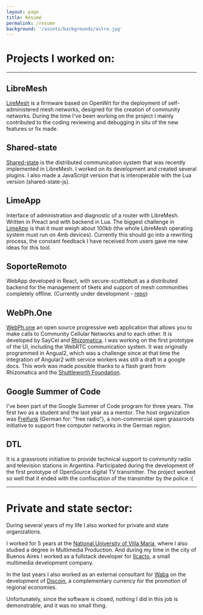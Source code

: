 ```yaml
---
layout: page
title: Résumé
permalink: /resume
background: '/assets/backgrounds/astro.jpg'
--- 
```


# Projects I worked on:
_________________

## LibreMesh
[LireMesh](https://libremesh.org) is a firmware based on OpenWrt for the deployment of self-administered mesh networks, designed for the creation of community networks.
During the time I've been working on the project I mainly contributed to the coding reviewing and debugging in situ of the new features or fix made.

## Shared-state
[Shared-state](https://github.com/libremesh/lime-packages) is the distributed communication system that was recently implemented in LibreMesh. I worked on its development and created several plugins. I also made a JavaScript version that is interoperable with the Lua version (shared-state-js).

## LimeApp
Interface of administration and diagnostic of a router with LibreMesh. Written in Preact and with backend in Lua. The biggest challenge in [LimeApp](https://github.com/libremesh/lime-app) is that it must weigh about 100kb (the whole LibreMesh operating system must run on 4mb devices).
Currently this should go into a rewriting process, the constant feedback I have received from users gave me new ideas for this tool.

## SoporteRemoto
WebApp developed in React, with secure-scuttlebutt as a distributed backend for the management of tikets and support of mesh communities completely offline.
(Currently under development - [repo](https://github.com/LibreRouterOrg/soporteremoto-dashboard/))

## WebPh.One
[WebPh.one](https://webph.one) an open source progressive web application that allows you to make calls to Community Cellular Networks and to each other. It is developed by SayCel and [Rhizomatica](https://www.rhizomatica.org/). I was working on the first prototype of the UI, including the WebRTC communication system.
It was originally programmed in Angual2, which was a challenge since at that time the integration of Angular2 with service workers was still a draft in a google docs.
This work was made possible thanks to a flash grant from Rhizomatica and the [Shuttleworth Foundation](https://freifunk.net/).

## Google Summer of Code
I've been part of the Google Summer of Code program for three years. The first two as a student and the last year as a mentor. The host organization was [Freifunk](https://freifunk.net/) (German for: "free radio"), a non-commercial open grassroots initiative to support free computer networks in the German region.

## DTL
It is a grassroots initiative to provide technical support to community radio and television stations in Argentina. Participated during the development of the first prototype of OpenSource digital TV transmitter. The project worked so well that it ended with the confiscation of the transmitter by the police :(

_____________________________

# Private and state sector:

During several years of my life I also worked for private and state organizations.

I worked for 5 years at the [National University of Villa María](https://www.unvm.edu.ar), where I also studied a degree in Multimedia Production. And during my time in the city of Buenos Aires I worked as a fullstack developer for [Ilcacto](https://ilcacto.com), a small multimedia development company.

In the last years I also worked as an external consultant for [Waba](https://waba.network) on the development of [Discoin](https://discoin.com.ar), a complementary currency for the promotion of regional economies.

Unfortunately, since the software is closed, nothing I did in this job is demonstrable, and it was no small thing.